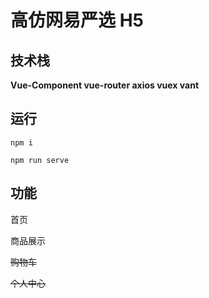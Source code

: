 # 高仿网易严选 H5

## 技术栈

**Vue-Component vue-router axios vuex vant**

## 运行

`npm i `

`npm run serve`

## 功能

首页

商品展示

~~购物车~~

~~个人中心~~
